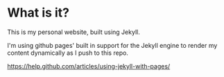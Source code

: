 What is it?
===========

This is my personal website, built using Jekyll.

I'm using github pages' built in support for the Jekyll engine to render my content dynamically as I push to this repo.

https://help.github.com/articles/using-jekyll-with-pages/
